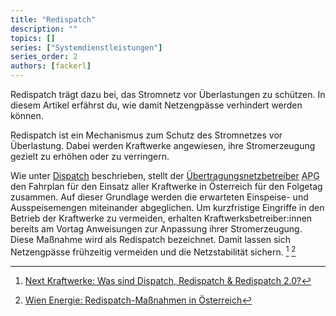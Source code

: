 ```yaml
---
title: "Redispatch"
description: ""
topics: []
series: ["Systemdienstleistungen"]
series_order: 2
authors: [fackerl]
---
```


Redispatch trägt dazu bei, das Stromnetz vor Überlastungen zu schützen. In diesem Artikel erfährst du, wie damit Netzengpässe verhindert werden können.

<!-- more -->

Redispatch ist ein Mechanismus zum Schutz des Stromnetzes vor Überlastung. Dabei werden Kraftwerke angewiesen, ihre Stromerzeugung gezielt zu erhöhen oder zu verringern.

Wie unter [Dispatch](/wissen/dispatch/) beschrieben, stellt der [Übertragungsnetzbetreiber](/wissen/akteure/) <abbr title="Austrian Power Grid">APG</abbr> den Fahrplan für den Einsatz aller Kraftwerke in Österreich für den Folgetag zusammen. Auf dieser Grundlage werden die erwarteten Einspeise- und Ausspeisemengen miteinander abgeglichen. Um kurzfristige Eingriffe in den Betrieb der Kraftwerke zu vermeiden, erhalten Kraftwerksbetreiber:innen bereits am Vortag Anweisungen zur Anpassung ihrer Stromerzeugung. Diese Maßnahme wird als Redispatch bezeichnet. Damit lassen sich Netzengpässe frühzeitig vermeiden und die Netzstabilität sichern. [^1] [^2]

[^1]:[Next Kraftwerke: Was sind Dispatch, Redispatch & Redispatch 2.0?](https://www.next-kraftwerke.at/wissen/dispatch-redispatch)

[^2]:[Wien Energie: Redispatch-Maßnahmen in Österreich](https://positionen.wienenergie.at/grafiken/tage-redispatch-massnahmen-oesterreich/)
